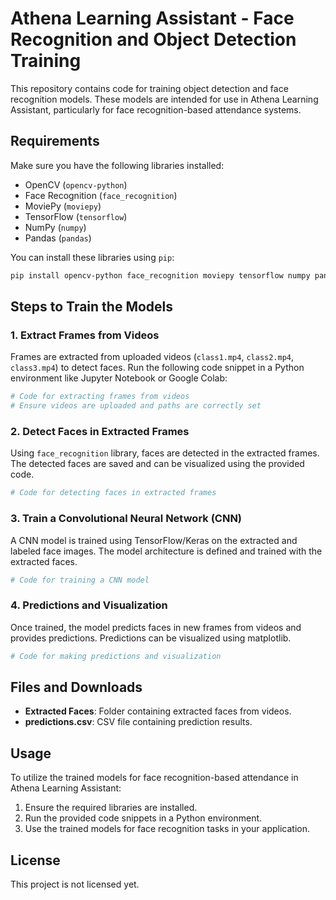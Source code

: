 # Athena Learning Assistant - Face Recognition and Object Detection Training

This repository contains code for training object detection and face recognition models. These models are intended for use in Athena Learning Assistant, particularly for face recognition-based attendance systems.

## Requirements

Make sure you have the following libraries installed:

- OpenCV (`opencv-python`)
- Face Recognition (`face_recognition`)
- MoviePy (`moviepy`)
- TensorFlow (`tensorflow`)
- NumPy (`numpy`)
- Pandas (`pandas`)

You can install these libraries using `pip`:

```bash
pip install opencv-python face_recognition moviepy tensorflow numpy pandas
```

## Steps to Train the Models

### 1. Extract Frames from Videos

Frames are extracted from uploaded videos (`class1.mp4`, `class2.mp4`, `class3.mp4`) to detect faces. Run the following code snippet in a Python environment like Jupyter Notebook or Google Colab:

```python
# Code for extracting frames from videos
# Ensure videos are uploaded and paths are correctly set
```

### 2. Detect Faces in Extracted Frames

Using `face_recognition` library, faces are detected in the extracted frames. The detected faces are saved and can be visualized using the provided code.

```python
# Code for detecting faces in extracted frames
```

### 3. Train a Convolutional Neural Network (CNN)

A CNN model is trained using TensorFlow/Keras on the extracted and labeled face images. The model architecture is defined and trained with the extracted faces.

```python
# Code for training a CNN model
```

### 4. Predictions and Visualization

Once trained, the model predicts faces in new frames from videos and provides predictions. Predictions can be visualized using matplotlib.

```python
# Code for making predictions and visualization
```

## Files and Downloads

- **Extracted Faces**: Folder containing extracted faces from videos.
- **predictions.csv**: CSV file containing prediction results.

## Usage

To utilize the trained models for face recognition-based attendance in Athena Learning Assistant:

1. Ensure the required libraries are installed.
2. Run the provided code snippets in a Python environment.
3. Use the trained models for face recognition tasks in your application.

## License

This project is not licensed yet.
